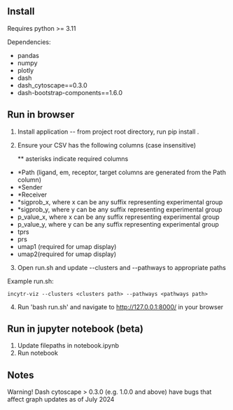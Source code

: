 ## Install

Requires python >= 3.11

Dependencies:

- pandas
- numpy
- plotly
- dash
- dash_cytoscape==0.3.0
- dash-bootstrap-components==1.6.0

## Run in browser

1. Install application -- from project root directory, run pip install .

2. Ensure your CSV has the following columns (case insensitive)

   \*\* asterisks indicate required columns

- \*Path (ligand, em, receptor, target columns are generated from the Path column)
- \*Sender
- \*Receiver
- \*sigprob_x, where x can be any suffix representing experimental group
- \*sigprob_y, where y can be any suffix representing experimental group
- p_value_x, where x can be any suffix representing experimental group
- p_value_y, where y can be any suffix representing experimental group
- tprs
- prs
- umap1 (required for umap display)
- umap2(required for umap display)

3. Open run.sh and update --clusters and --pathways to appropriate paths

Example run.sh:

```
incytr-viz --clusters <clusters path> --pathways <pathways path>

```

4. Run 'bash run.sh' and navigate to http://127.0.0.1:8000/ in your browser

## Run in jupyter notebook (beta)

1. Update filepaths in notebook.ipynb
2. Run notebook

## Notes

Warning! Dash cytoscape > 0.3.0 (e.g. 1.0.0 and above) have bugs that affect graph updates as of July 2024

